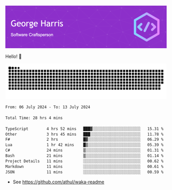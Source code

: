 ![img](./assets/github-header.png)

Hello! :wave:

<div align="center">
  <img  src="https://github.com/1999AZZAR/1999AZZAR/blob/readme/resources/img/grid-snake.svg" alt="snake" />
</div>

<!--START_SECTION:waka-->

```txt
From: 06 July 2024 - To: 13 July 2024

Total Time: 28 hrs 4 mins

TypeScript        4 hrs 52 mins   ███▓░░░░░░░░░░░░░░░░░░░░░   15.31 %
Other             3 hrs 45 mins   ███░░░░░░░░░░░░░░░░░░░░░░   11.78 %
F#                2 hrs           █▓░░░░░░░░░░░░░░░░░░░░░░░   06.29 %
Lua               1 hr 42 mins    █▒░░░░░░░░░░░░░░░░░░░░░░░   05.39 %
C#                24 mins         ▒░░░░░░░░░░░░░░░░░░░░░░░░   01.31 %
Bash              21 mins         ▒░░░░░░░░░░░░░░░░░░░░░░░░   01.14 %
Project Details   11 mins         ░░░░░░░░░░░░░░░░░░░░░░░░░   00.62 %
Markdown          11 mins         ░░░░░░░░░░░░░░░░░░░░░░░░░   00.61 %
JSON              11 mins         ░░░░░░░░░░░░░░░░░░░░░░░░░   00.59 %
```

<!--END_SECTION:waka-->

- See <https://github.com/athul/waka-readme>

